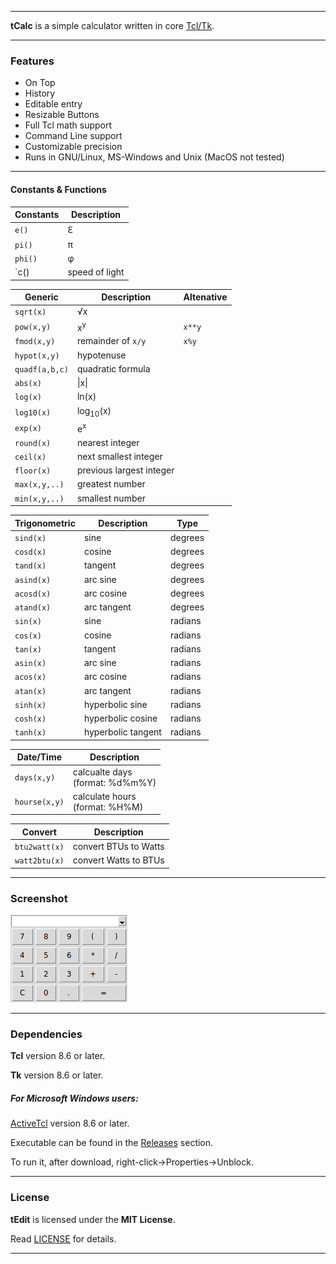 ----

**tCalc** is a simple calculator written in core [Tcl/Tk](https://www.tcl.tk).

----

### Features

* On Top
* History
* Editable entry
* Resizable Buttons
* Full Tcl math support
* Command Line support
* Customizable precision
* Runs in GNU/Linux, MS-Windows and Unix (MacOS not tested)

----

#### Constants & Functions

| Constants | Description          |
|-----------|----------------------|
| `e()`     | <span>&#8455;</span> |
| `pi()`    | <span>&pi;</span>    |
| `phi()`   | <span>&phi;</span>   |
| `c()      | speed of light       |`

| Generic        | Description              | Altenative |
|----------------|--------------------------|------------|
| `sqrt(x)`      | <span>&#8730;</span>x    |
| `pow(x,y)`     | x<sup>y</sup>            | `x**y`     |
| `fmod(x,y)`    | remainder of `x/y`       | `x%y`      |
| `hypot(x,y)`   | hypotenuse               |
| `quadf(a,b,c)` | quadratic formula        |
| `abs(x)`       | \|x\|                    |
| `log(x)`       | ln(x)                    |
| `log10(x)`     | log<sub>10</sub>(x)      |
| `exp(x)`       | e<sup>x</sup>            |
| `round(x)`     | nearest integer          |
| `ceil(x)`      | next smallest integer    |
| `floor(x)`     | previous largest integer |
| `max(x,y,..)`  | greatest number          |
| `min(x,y,..)`  | smallest number          |

| Trigonometric | Description        | Type    |
|---------------|--------------------|---------|
| `sind(x)`     | sine               | degrees |
| `cosd(x)`     | cosine             | degrees |
| `tand(x)`     | tangent            | degrees |
| `asind(x)`    | arc sine           | degrees |
| `acosd(x)`    | arc cosine         | degrees |
| `atand(x)`    | arc tangent        | degrees |
| `sin(x)`      | sine               | radians |
| `cos(x)`      | cosine             | radians |
| `tan(x)`      | tangent            | radians |
| `asin(x)`     | arc sine           | radians |
| `acos(x)`     | arc cosine         | radians |
| `atan(x)`     | arc tangent        | radians |
| `sinh(x)`     | hyperbolic sine    | radians |
| `cosh(x)`     | hyperbolic cosine  | radians |
| `tanh(x)`     | hyperbolic tangent | radians |

| Date/Time      | Description                         |
|----------------|-------------------------------------|
| `days(x,y)`    | calcualte days<br/>(format: %d%m%Y) |
| `hourse(x,y)`  | calculate hours<br/>(format: %H%M)  |

| Convert        | Description           |
|----------------|-----------------------|
| `btu2watt(x)`  | convert BTUs to Watts |
| `watt2btu(x)`  | convert Watts to BTUs |

----

### Screenshot

![Screenshot](screenshot.png "Screenshot")

----

### Dependencies

**Tcl** version 8.6 or later.

**Tk** version 8.6 or later.

##### For Microsoft Windows users:

[ActiveTcl](https://www.activestate.com/activetcl) version 8.6 or later.

Executable can be found in the [Releases](https://github.com/thanoulis/tcalc/releases) section.

To run it, after download, right-click->Properties->Unblock.

----

### License

**tEdit** is licensed under the **MIT License**.

Read [LICENSE](LICENSE) for details.

----
